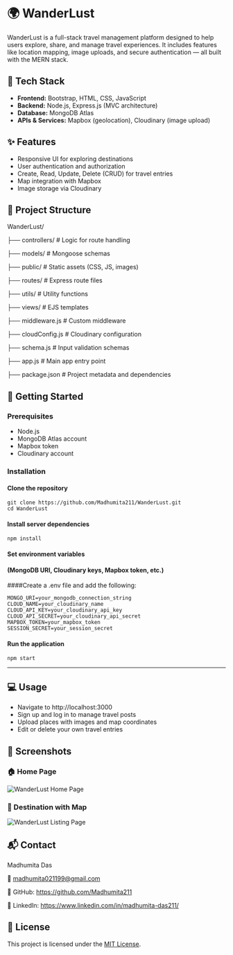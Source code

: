 # 🌍 WanderLust

WanderLust is a full-stack travel management platform designed to help users explore, share, and manage travel experiences. It includes features like location mapping, image uploads, and secure authentication — all built with the MERN stack.

## 🔧 Tech Stack

- **Frontend:** Bootstrap, HTML, CSS, JavaScript
- **Backend:** Node.js, Express.js (MVC architecture)
- **Database:** MongoDB Atlas
- **APIs & Services:** Mapbox (geolocation), Cloudinary (image upload)

## ✨ Features

- Responsive UI for exploring destinations
- User authentication and authorization
- Create, Read, Update, Delete (CRUD) for travel entries
- Map integration with Mapbox
- Image storage via Cloudinary

## 📁 Project Structure

WanderLust/

├── controllers/ # Logic for route handling

├── models/ # Mongoose schemas

├── public/ # Static assets (CSS, JS, images)

├── routes/ # Express route files

├── utils/ # Utility functions

├── views/ # EJS templates

├── middleware.js # Custom middleware

├── cloudConfig.js # Cloudinary configuration

├── schema.js # Input validation schemas

├── app.js # Main app entry point

├── package.json # Project metadata and dependencies

## 🚀 Getting Started

### Prerequisites

- Node.js
- MongoDB Atlas account
- Mapbox token
- Cloudinary account

### Installation


#### Clone the repository

```
git clone https://github.com/Madhumita211/WanderLust.git
cd WanderLust
```

#### Install server dependencies

```
npm install
```

#### Set environment variables
#### (MongoDB URI, Cloudinary keys, Mapbox token, etc.)
####Create a .env file and add the following:

```
MONGO_URI=your_mongodb_connection_string
CLOUD_NAME=your_cloudinary_name
CLOUD_API_KEY=your_cloudinary_api_key
CLOUD_API_SECRET=your_cloudinary_api_secret
MAPBOX_TOKEN=your_mapbox_token
SESSION_SECRET=your_session_secret
```

#### Run the application

```
npm start
```
---

## 💻 Usage

- Navigate to http://localhost:3000
- Sign up and log in to manage travel posts
- Upload places with images and map coordinates
- Edit or delete your own travel entries


## 📸 Screenshots

### 🏠 Home Page

![WanderLust Home Page](https://github.com/user-attachments/assets/cb88fdb4-8604-4f01-97d6-8029979efbdf)

### 📍 Destination with Map

![WanderLust Listing Page](https://github.com/user-attachments/assets/b78fea30-9a3d-4a4c-80aa-017f0a81516c)

## 📬 Contact

Madhumita Das

📧 madhumita021199@gmail.com

🔗 GitHub: https://github.com/Madhumita211

🔗 LinkedIn: https://www.linkedin.com/in/madhumita-das211/

## 📄 License

This project is licensed under the [MIT License](LICENSE).
